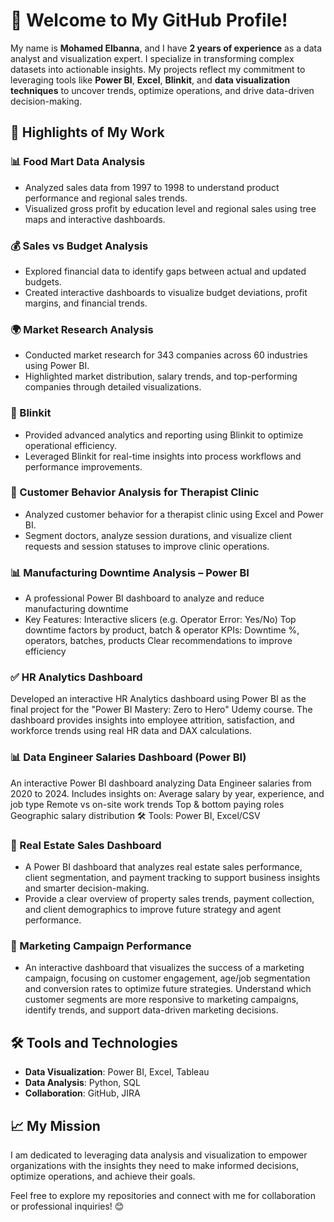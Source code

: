 # 👋 Welcome to My GitHub Profile!

My name is **Mohamed Elbanna**, and I have **2 years of experience** as a data analyst and visualization expert. I specialize in transforming complex datasets into actionable insights. My projects reflect my commitment to leveraging tools like **Power BI**, **Excel**, **Blinkit**, and **data visualization techniques** to uncover trends, optimize operations, and drive data-driven decision-making.

## 🚀 Highlights of My Work

### 📊 Food Mart Data Analysis
- Analyzed sales data from 1997 to 1998 to understand product performance and regional sales trends.
- Visualized gross profit by education level and regional sales using tree maps and interactive dashboards.

### 💰 Sales vs Budget Analysis
- Explored financial data to identify gaps between actual and updated budgets.
- Created interactive dashboards to visualize budget deviations, profit margins, and financial trends.

### 🌍 Market Research Analysis
- Conducted market research for 343 companies across 60 industries using Power BI.
- Highlighted market distribution, salary trends, and top-performing companies through detailed visualizations.

### 🚀 Blinkit
- Provided advanced analytics and reporting using Blinkit to optimize operational efficiency.
- Leveraged Blinkit for real-time insights into process workflows and performance improvements.

### 👥 Customer Behavior Analysis for Therapist Clinic
- Analyzed customer behavior for a therapist clinic using Excel and Power BI.
- Segment doctors, analyze session durations, and visualize client requests and session statuses to improve clinic operations.

###  📊 Manufacturing Downtime Analysis – Power BI
- A professional Power BI dashboard to analyze and reduce manufacturing downtime
- Key Features:
Interactive slicers (e.g. Operator Error: Yes/No)
Top downtime factors by product, batch & operator
KPIs: Downtime %, operators, batches, products
Clear recommendations to improve efficiency

 ###  ✅ HR Analytics Dashboard
Developed an interactive HR Analytics dashboard using Power BI as the final project for the "Power BI Mastery: Zero to Hero" Udemy course.
The dashboard provides insights into employee attrition, satisfaction, and workforce trends using real HR data and DAX calculations.

###  📊 Data Engineer Salaries Dashboard (Power BI)
An interactive Power BI dashboard analyzing Data Engineer salaries from 2020 to 2024.
Includes insights on:
Average salary by year, experience, and job type
Remote vs on-site work trends
Top & bottom paying roles
Geographic salary distribution
🛠 Tools: Power BI, Excel/CSV

### 🔹 Real Estate Sales Dashboard
- A Power BI dashboard that analyzes real estate sales performance, client segmentation, and payment tracking to support business insights and smarter decision-making.
- Provide a clear overview of property sales trends, payment collection, and client demographics to improve future strategy and agent performance.

### 🔹 Marketing Campaign Performance
- An interactive dashboard that visualizes the success of a marketing campaign, focusing on customer engagement, age/job segmentation
and conversion rates to optimize future strategies.
Understand which customer segments are more responsive to marketing campaigns, identify trends, and support data-driven marketing decisions.

## 🛠️ Tools and Technologies
- **Data Visualization**: Power BI, Excel, Tableau
- **Data Analysis**: Python, SQL
- **Collaboration**: GitHub, JIRA

## 📈 My Mission
I am dedicated to leveraging data analysis and visualization to empower organizations with the insights they need to make informed decisions, optimize operations, and achieve their goals.

Feel free to explore my repositories and connect with me for collaboration or professional inquiries! 😊
